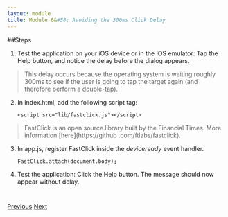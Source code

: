 ```yaml
---
layout: module
title: Module 6&#58; Avoiding the 300ms Click Delay
---
```

##Steps
1. Test the application on your iOS device or in the iOS emulator: Tap the Help button, and notice the delay before the dialog appears.
  
  >This delay occurs because the operating system is waiting roughly 300ms to see if the user is going to tap the target again (and therefore perform a double-tap).

2. In index.html, add the following script tag:

    ```
    <script src="lib/fastclick.js"></script>
    ```

  > FastClick is an open source library built by the Financial Times. More information [here](https://github
  .com/ftlabs/fastclick).

3. In app.js, register FastClick inside the *deviceready* event handler.

    ```
    FastClick.attach(document.body);
    ```

4. Test the application: Click the Help button. The message should now appear without delay.


<div class="row" style="margin-top:40px;">
<div class="col-sm-12">
<a href="native-notification.html" class="btn btn-default"><i class="glyphicon glyphicon-chevron-left"></i> 
Previous</a>
<a href="single-page-app.html" class="btn btn-default pull-right">Next <i class="glyphicon 
glyphicon-chevron-right"></i></a>
</div>
</div>


